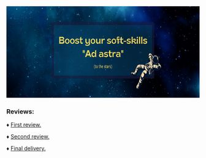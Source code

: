 <img src="Assets/Ad%20astra-top%20of%20the%20page.png" width="1100" height="240"/>

### Reviews:

:diamonds: [First review.](https://github.com/RaptorRush135/Fundamentos-LIS/tree/entrega-1)

:diamonds: [Second review.](https://github.com/RaptorRush135/Fundamentos-LIS/tree/entrega-2)

:diamonds: [Final delivery.](https://github.com/RaptorRush135/Fundamentos-LIS/tree/entrega-3)
